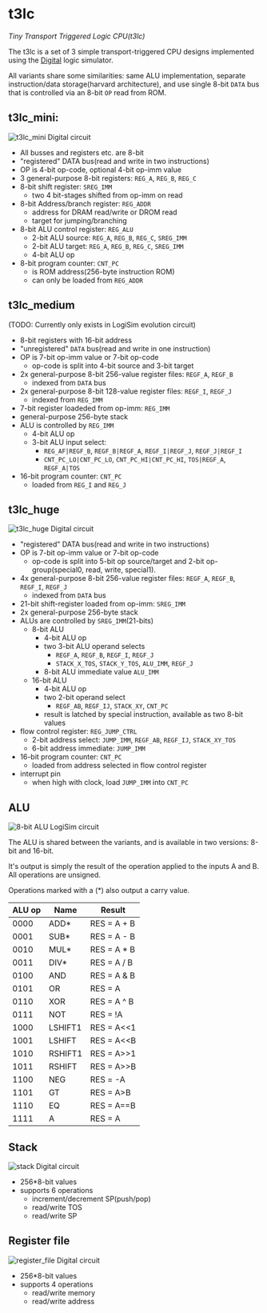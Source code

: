 # t3lc

*Tiny Transport Triggered Logic CPU(t3lc)*

The t3lc is a set of 3 simple transport-triggered CPU designs
implemented using the [Digital](https://github.com/hneemann/Digital) logic simulator.

All variants share some similarities: same ALU implementation,
separate instruction/data storage(harvard architecture),
and use single 8-bit `DATA` bus that is controlled via an 8-bit `OP` read from ROM.



## t3lc_mini:

![t3lc_mini Digital circuit](img/t3lc_mini.svg)

 - All busses and registers etc. are 8-bit
 - "registered" DATA bus(read and write in two instructions)
 - OP is 4-bit op-code, optional 4-bit op-imm value
 - 3 general-purpose 8-bit registers: `REG_A`, `REG_B`, `REG_C`
 - 8-bit shift register: `SREG_IMM`
   * two 4 bit-stages shifted from op-imm on read
 - 8-bit Address/branch register: `REG_ADDR`
   * address for DRAM read/write or DROM read
   * target for jumping/branching
 - 8-bit ALU control register: `REG_ALU`
   * 2-bit ALU source: `REG_A`, `REG_B`, `REG_C`, `SREG_IMM`
   * 2-bit ALU target: `REG_A`, `REG_B`, `REG_C`, `SREG_IMM`
   * 4-bit ALU op
 - 8-bit program counter: `CNT_PC`
   * is ROM address(256-byte instruction ROM)
   * can only be loaded from `REG_ADDR`



## t3lc_medium

(TODO: Currently only exists in LogiSim evolution circuit)

 - 8-bit registers with 16-bit address
 - "unregistered" `DATA` bus(read and write in one instruction)
 - OP is 7-bit op-imm value or 7-bit op-code
   * op-code is split into 4-bit source and 3-bit target
 - 2x general-purpose 8-bit 256-value register files: `REGF_A`, `REGF_B`
   * indexed from `DATA` bus
 - 2x general-purpose 8-bit 128-value register files: `REGF_I`, `REGF_J`
   * indexed from `REG_IMM`
 - 7-bit register loadeded from op-imm: `REG_IMM`
 - general-purpose 256-byte stack
 - ALU is controlled by `REG_IMM`
   * 4-bit ALU op
   * 3-bit ALU input select:
     - `REG_AF|REGF_B`, `REGF_B|REGF_A`, `REGF_I|REGF_J`, `REGF_J|REGF_I`
     - `CNT_PC_LO|CNT_PC_LO`, `CNT_PC_HI|CNT_PC_HI`, `TOS|REGF_A`, `REGF_A|TOS`
 - 16-bit program counter: `CNT_PC`
   * loaded from `REG_I` and `REG_J`



## t3lc_huge

![t3lc_huge Digital circuit](img/t3lc_huge.svg)

 - "registered" DATA bus(read and write in two instructions)
 - OP is 7-bit op-imm value or 7-bit op-code
   * op-code is split into 5-bit op source/target and 2-bit op-group(special0, read, write, special1).
 - 4x general-purpose 8-bit 256-value register files: `REGF_A`, `REGF_B`, `REGF_I`, `REGF_J`
   * indexed from `DATA` bus
 - 21-bit shift-register loaded from op-imm: `SREG_IMM`
 - 2x general-purpose 256-byte stack
 - ALUs are controlled by `SREG_IMM`(21-bits)
   * 8-bit ALU
     - 4-bit ALU op
     - two 3-bit ALU operand selects
       * `REGF_A`, `REGF_B`, `REGF_I`, `REGF_J`
       * `STACK_X_TOS`, `STACK_Y_TOS`, `ALU_IMM`, `REGF_J`
     - 8-bit ALU immediate value `ALU_IMM`
   * 16-bit ALU
     - 4-bit ALU op
     - two 2-bit operand select
       * `REGF_AB`, `REGF_IJ`, `STACK_XY`, `CNT_PC`
     - result is latched by special instruction, available as two 8-bit values
 - flow control register: `REG_JUMP_CTRL`
   * 2-bit address select: `JUMP_IMM`, `REGF_AB`, `REGF_IJ`, `STACK_XY_TOS`
   * 6-bit address immediate: `JUMP_IMM`
 - 16-bit program counter: `CNT_PC`
   * loaded from address selected in flow control register
 - interrupt pin
   * when high with clock, load `JUMP_IMM` into `CNT_PC`



## ALU

![8-bit ALU LogiSim circuit](img/alu_8.svg)

The ALU is shared between the variants, and is available in two
versions: 8-bit and 16-bit.

It's output is simply the result of the operation applied to the
inputs A and B. All operations are unsigned.

Operations marked with a (*) also output a carry value.

| ALU op | Name    | Result
| ------ | ------- | ------
|   0000 |    ADD* | RES = A + B
|   0001 |    SUB* | RES = A - B
|   0010 |    MUL* | RES = A * B
|   0011 |    DIV* | RES = A / B
|   0100 |     AND | RES = A & B
|   0101 |      OR | RES = A | B
|   0110 |     XOR | RES = A ^ B
|   0111 |     NOT | RES = !A
|   1000 | LSHIFT1 | RES = A<<1
|   1001 |  LSHIFT | RES = A<<B
|   1010 | RSHIFT1 | RES = A>>1
|   1011 |  RSHIFT | RES = A>>B
|   1100 |     NEG | RES = -A
|   1101 |      GT | RES = A>B
|   1110 |      EQ | RES = A==B
|   1111 |       A | RES = A



## Stack

![stack Digital circuit](img/stack.svg)

 - 256*8-bit values
 - supports 6 operations
   * increment/decrement SP(push/pop)
   * read/write TOS
   * read/write SP



## Register file

![register_file Digital circuit](img/register_file.svg)

 - 256*8-bit values
 - supports 4 operations
   * read/write memory
   * read/write address
